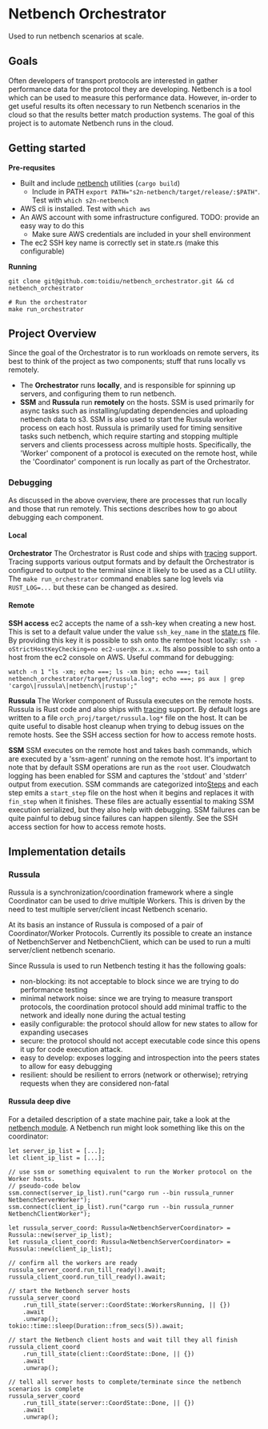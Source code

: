 # Netbench Orchestrator

Used to run netbench scenarios at scale.

## Goals
Often developers of transport protocols are interested in gather performance data for the protocol
they are developing. Netbench is a tool which can be used to measure this performance data.
However, in-order to get useful results its often necessary to run Netbench scenarios in the cloud
so that the results better match production systems. The goal of this project is to automate
Netbench runs in the cloud.

## Getting started

**Pre-requsites**
- Built and include [netbench](https://github.com/aws/s2n-netbench) utilities (`cargo build`)
  - Include in PATH `export PATH="s2n-netbench/target/release/:$PATH"`. Test with `which s2n-netbench`
- AWS cli is installed. Test with `which aws`
- An AWS account with some infrastructure configured. TODO: provide an easy way to do this
  - Make sure AWS credentials are included in your shell environment
- The ec2 SSH key name is correctly set in state.rs (make this configurable)

**Running**

```
git clone git@github.com:toidiu/netbench_orchestrator.git && cd netbench_orchestrator

# Run the orchestrator
make run_orchestrator
```

## Project Overview
Since the goal of the Orchestrator is to run workloads on remote servers, its best to think
of the project as two components; stuff that runs locally vs remotely.

- The **Orchestrator** runs **locally**, and is responsible for spinning up servers, and
configuring them to run netbench.
- **SSM** and **Russula** run **remotely** on the hosts. SSM is used primarily for async
tasks such as installing/updating dependencies and uploading netbench data to s3. SSM is
also used to start the Russula worker process on each host. Russula is primarily used for
timing sensitive tasks such netbench, which require starting and stopping multiple servers
and clients processess across multiple hosts. Specifically, the 'Worker' component of a
protocol is executed on the remote host, while the 'Coordinator' component is run locally
as part of the Orchestrator.

### Debugging
As discussed in the above overview, there are processes that run locally and those that run
remotely. This sections describes how to go about debugging each component.

#### Local
**Orchestrator**
The Orchestrator is Rust code and ships with [tracing](https://docs.rs/tracing/latest/tracing/)
support. Tracing supports various output formats and by default the Orchestrator is configured
to output to the terminal since it likely to be used as a CLI utility. The `make run_orchestrator`
command enables sane log levels via `RUST_LOG=...` but these can be changed as desired.

#### Remote
**SSH access**
ec2 accepts the name of a ssh-key when creating a new host. This is set to a default value
under the value `ssh_key_name` in the [state.rs](/src/state.rs) file. By providing this key
it is possible to ssh onto the remtoe host locally: `ssh -oStrictHostKeyChecking=no ec2-user@x.x.x.x`.
Its also possible to ssh onto a host from the ec2 console on AWS.
Useful command for debugging:
```
watch -n 1 "ls -xm; echo ===; ls -xm bin; echo ===; tail netbench_orchestrator/target/russula.log*; echo ===; ps aux | grep 'cargo\|russula\|netbench\|rustup';"
```

**Russula**
The Worker component of Russula executes on the remote hosts. Russula is Rust code and also
ships with [tracing](https://docs.rs/tracing/latest/tracing/) support. By default logs are
written to a file `orch_proj/target/russula.log*` file on the host. It can be quite useful
to disable host cleanup when trying to debug issues on the remote hosts. See the SSH access
section for how to access remote hosts.

**SSM**
SSM executes on the remote host and takes bash commands, which are executed by a 'ssm-agent'
running on the remote host. It's important to note that by default SSM operations are run as
the `root` user. Cloudwatch logging has been enabled for SSM and captures the 'stdout' and
'stderr' output from execution. SSM commands are categorized into[Steps](src/ssm_utils.rs#L22)
and each step emits a `start_step` file on the host when it begins and replaces it with
`fin_step` when it finishes. These files are actually essential to making SSM execution
serialized, but they also help with debugging. SSM failures can be quite painful to debug since
failures can happen silently. See the SSH access section for how to access remote hosts.

## Implementation details

### Russula
Russula is a synchronization/coordination framework where a single Coordinator can be used to drive
multiple Workers. This is driven by the need to test multiple server/client incast Netbench
scenario.

At its basis an instance of Russula is composed of a pair of Coordinator/Worker Protocols. Currently
its possible to create an instance of NetbenchServer and NetbenchClient, which can be used to run
a multi server/client netbench scenario.

Since Russula is used to run Netbench testing it has the following goals:
- non-blocking: its not acceptable to block since we are trying to do performance testing
- minimal network noise: since we are trying to measure transport protocols, the coordination protocol
should add minimal traffic to the network and ideally none during the actual testing
- easily configurable: the protocol should allow for new states to allow for expanding usecases
- secure: the protocol should not accept executable code since this opens it up for code execution attack.
- easy to develop: exposes logging and introspection into the peers states to allow for easy debugging
- resilient: should be resilient to errors (network or otherwise); retrying requests when they are considered
non-fatal

#### Russula deep dive
For a detailed description
of a state machine pair, take a look at the [netbench module](src/russula/netbench.rs). A Netbench
run might look something like this on the coordinator:

```
let server_ip_list = [...];
let client_ip_list = [...];

// use ssm or something equivalent to run the Worker protocol on the Worker hosts.
// pseudo-code below
ssm.connect(server_ip_list).run("cargo run --bin russula_runner NetbenchServerWorker");
ssm.connect(client_ip_list).run("cargo run --bin russula_runner NetbenchClientWorker");

let russula_server_coord: Russula<NetbenchServerCoordinator> = Russula::new(server_ip_list);
let russula_client_coord: Russula<NetbenchServerCoordinator> = Russula::new(client_ip_list);

// confirm all the workers are ready
russula_server_coord.run_till_ready().await;
russula_client_coord.run_till_ready().await;

// start the Netbench server hosts
russula_server_coord
    .run_till_state(server::CoordState::WorkersRunning, || {})
    .await
    .unwrap();
tokio::time::sleep(Duration::from_secs(5)).await;

// start the Netbench client hosts and wait till they all finish
russula_client_coord
    .run_till_state(client::CoordState::Done, || {})
    .await
    .unwrap();

// tell all server hosts to complete/terminate since the netbench scenarios is complete
russula_server_coord
    .run_till_state(server::CoordState::Done, || {})
    .await
    .unwrap();
```
